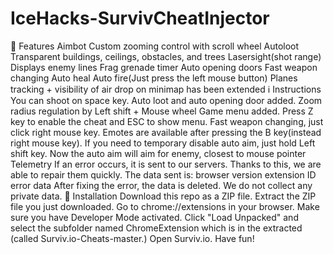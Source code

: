 # IceHacks-SurvivCheatInjector
💪 Features Aimbot Custom zooming control with scroll wheel Autoloot Transparent buildings, ceilings, obstacles, and trees Lasersight(shot range) Displays enemy lines Frag grenade timer Auto opening doors Fast weapon changing Auto heal Auto fire(Just press the left mouse button) Planes tracking + visibility of air drop on minimap has been extended ℹ️ Instructions You can shoot on space key. Auto loot and auto opening door added. Zoom radius regulation by Left shift + Mouse wheel Game menu added. Press Z key to enable the cheat and ESC to show menu. Fast weapon changing, just click right mouse key. Emotes are available after pressing the B key(instead right mouse key). If you need to temporary disable auto aim, just hold Left shift key. Now the auto aim will aim for enemy, closest to mouse pointer Telemetry If an error occurs, it is sent to our servers. Thanks to this, we are able to repair them quickly. The data sent is:  browser version extension ID error data After fixing the error, the data is deleted. We do not collect any private data.  🔨 Installation Download this repo as a ZIP file. Extract the ZIP file you just downloaded. Go to chrome://extensions in your browser. Make sure you have Developer Mode activated. Click "Load Unpacked" and select the subfolder named ChromeExtension which is in the extracted (called Surviv.io-Cheats-master.) Open Surviv.io. Have fun!
